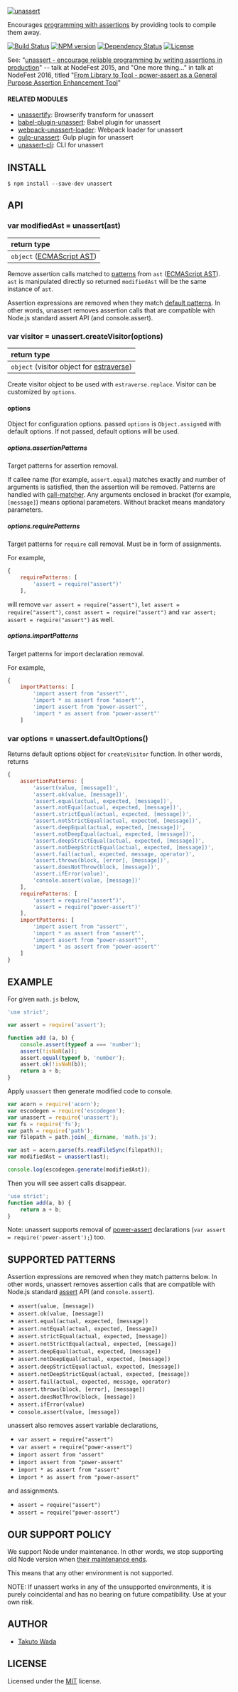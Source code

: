 [![unassert][unassert-banner]][unassert-url]

Encourages [programming with assertions](https://en.wikipedia.org/wiki/Assertion_(software_development)) by providing tools to compile them away.

[![Build Status][travis-image]][travis-url]
[![NPM version][npm-image]][npm-url]
[![Dependency Status][depstat-image]][depstat-url]
[![License][license-image]][license-url]

See: "[unassert - encourage reliable programming by writing assertions in production](http://www.slideshare.net/t_wada/unassert)" -- talk at NodeFest 2015, and "One more thing..." in talk at NodeFest 2016, titled "[From Library to Tool - power-assert as a General Purpose Assertion Enhancement Tool](https://speakerdeck.com/twada/from-library-to-tool-power-assert-as-a-general-purpose-assertion-enhancement-tool)"


#### RELATED MODULES

- [unassertify](https://github.com/unassert-js/unassertify): Browserify transform for unassert
- [babel-plugin-unassert](https://github.com/unassert-js/babel-plugin-unassert): Babel plugin for unassert
- [webpack-unassert-loader](https://github.com/unassert-js/webpack-unassert-loader): Webpack loader for unassert
- [gulp-unassert](https://github.com/unassert-js/gulp-unassert): Gulp plugin for unassert
- [unassert-cli](https://github.com/unassert-js/unassert-cli): CLI for unassert


INSTALL
---------------------------------------

```
$ npm install --save-dev unassert
```


API
---------------------------------------

### var modifiedAst = unassert(ast)

| return type                                                   |
|:--------------------------------------------------------------|
| `object` ([ECMAScript AST](https://github.com/estree/estree)) |

Remove assertion calls matched to [patterns](https://github.com/unassert-js/unassert#supported-patterns) from `ast` ([ECMAScript AST](https://github.com/estree/estree)). `ast` is manipulated directly so returned `modifiedAst` will be the same instance of `ast`.

Assertion expressions are removed when they match [default patterns](https://github.com/unassert-js/unassert#supported-patterns). In other words, unassert removes assertion calls that are compatible with Node.js standard assert API (and console.assert).


### var visitor = unassert.createVisitor(options)

| return type                                                                       |
|:----------------------------------------------------------------------------------|
| `object` (visitor object for [estraverse](https://github.com/estools/estraverse)) |

Create visitor object to be used with `estraverse.replace`. Visitor can be customized by `options`.


#### options

Object for configuration options. passed `options` is `Object.assign`ed with default options. If not passed, default options will be used.


##### options.assertionPatterns

Target patterns for assertion removal.

If callee name (for example, `assert.equal`) matches exactly and number of arguments is satisfied, then the assertion will be removed. Patterns are handled with [call-matcher](https://github.com/twada/call-matcher). Any arguments enclosed in bracket (for example, `[message]`) means optional parameters. Without bracket means mandatory parameters.


##### options.requirePatterns

Target patterns for `require` call removal. Must be in form of assignments.

For example,

```js
{
    requirePatterns: [
        'assert = require("assert")'
    ],
```

will remove `var assert = require("assert")`, `let assert = require("assert")`, `const assert = require("assert")` and `var assert; assert = require("assert")` as well.


##### options.importPatterns

Target patterns for import declaration removal.

For example,

```js
{
    importPatterns: [
        'import assert from "assert"',
        'import * as assert from "assert"',
        'import assert from "power-assert"',
        'import * as assert from "power-assert"'
    ]
```

### var options = unassert.defaultOptions()

Returns default options object for `createVisitor` function. In other words, returns

```js
{
    assertionPatterns: [
        'assert(value, [message])',
        'assert.ok(value, [message])',
        'assert.equal(actual, expected, [message])',
        'assert.notEqual(actual, expected, [message])',
        'assert.strictEqual(actual, expected, [message])',
        'assert.notStrictEqual(actual, expected, [message])',
        'assert.deepEqual(actual, expected, [message])',
        'assert.notDeepEqual(actual, expected, [message])',
        'assert.deepStrictEqual(actual, expected, [message])',
        'assert.notDeepStrictEqual(actual, expected, [message])',
        'assert.fail(actual, expected, message, operator)',
        'assert.throws(block, [error], [message])',
        'assert.doesNotThrow(block, [message])',
        'assert.ifError(value)',
        'console.assert(value, [message])'
    ],
    requirePatterns: [
        'assert = require("assert")',
        'assert = require("power-assert")'
    ],
    importPatterns: [
        'import assert from "assert"',
        'import * as assert from "assert"',
        'import assert from "power-assert"',
        'import * as assert from "power-assert"'
    ]
}
```


EXAMPLE
---------------------------------------

For given `math.js` below,

```javascript
'use strict';

var assert = require('assert');

function add (a, b) {
    console.assert(typeof a === 'number');
    assert(!isNaN(a));
    assert.equal(typeof b, 'number');
    assert.ok(!isNaN(b));
    return a + b;
}
```

Apply `unassert` then generate modified code to console.

```javascript
var acorn = require('acorn');
var escodegen = require('escodegen');
var unassert = require('unassert');
var fs = require('fs');
var path = require('path');
var filepath = path.join(__dirname, 'math.js');

var ast = acorn.parse(fs.readFileSync(filepath));
var modifiedAst = unassert(ast);

console.log(escodegen.generate(modifiedAst));
```

Then you will see assert calls disappear.

```javascript
'use strict';
function add(a, b) {
    return a + b;
}
```

Note: unassert supports removal of [power-assert](https://github.com/power-assert-js/power-assert) declarations (`var assert = require('power-assert');`) too.


SUPPORTED PATTERNS
---------------------------------------

Assertion expressions are removed when they match patterns below. In other words, unassert removes assertion calls that are compatible with Node.js standard [assert](https://nodejs.org/api/assert.html) API (and `console.assert`).

* `assert(value, [message])`
* `assert.ok(value, [message])`
* `assert.equal(actual, expected, [message])`
* `assert.notEqual(actual, expected, [message])`
* `assert.strictEqual(actual, expected, [message])`
* `assert.notStrictEqual(actual, expected, [message])`
* `assert.deepEqual(actual, expected, [message])`
* `assert.notDeepEqual(actual, expected, [message])`
* `assert.deepStrictEqual(actual, expected, [message])`
* `assert.notDeepStrictEqual(actual, expected, [message])`
* `assert.fail(actual, expected, message, operator)`
* `assert.throws(block, [error], [message])`
* `assert.doesNotThrow(block, [message])`
* `assert.ifError(value)`
* `console.assert(value, [message])`

unassert also removes assert variable declarations,

* `var assert = require("assert")`
* `var assert = require("power-assert")`
* `import assert from "assert"`
* `import assert from "power-assert"`
* `import * as assert from "assert"`
* `import * as assert from "power-assert"`

and assignments.

* `assert = require("assert")`
* `assert = require("power-assert")`


OUR SUPPORT POLICY
---------------------------------------

We support Node under maintenance. In other words, we stop supporting old Node version when [their maintenance ends](https://github.com/nodejs/LTS).

This means that any other environment is not supported.

NOTE: If unassert works in any of the unsupported environments, it is purely coincidental and has no bearing on future compatibility. Use at your own risk.


AUTHOR
---------------------------------------
* [Takuto Wada](https://github.com/twada)


LICENSE
---------------------------------------
Licensed under the [MIT](https://github.com/unassert-js/unassert/blob/master/LICENSE) license.


[unassert-url]: https://github.com/unassert-js/unassert
[unassert-banner]: https://raw.githubusercontent.com/unassert-js/unassert-js-logo/master/banner/banner-official-fullcolor.png

[npm-url]: https://npmjs.org/package/unassert
[npm-image]: https://badge.fury.io/js/unassert.svg

[travis-url]: https://travis-ci.org/unassert-js/unassert
[travis-image]: https://secure.travis-ci.org/unassert-js/unassert.svg?branch=master

[depstat-url]: https://gemnasium.com/unassert-js/unassert
[depstat-image]: https://gemnasium.com/unassert-js/unassert.svg

[license-url]: https://github.com/unassert-js/unassert/blob/master/LICENSE
[license-image]: https://img.shields.io/badge/license-MIT-brightgreen.svg
